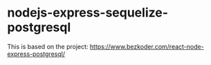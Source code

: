# nodejs-express-sequelize-postgresql

This is based on the project:
https://www.bezkoder.com/react-node-express-postgresql/
